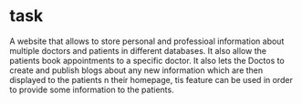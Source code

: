 # task

A website that allows to store personal and professioal information about multiple doctors and patients in different databases. 
It also allow the patients book appointments to a specific doctor.
It also lets the Doctos to create and publish blogs about any new information which are then displayed to the patients n their homepage, tis feature can be used in order to provide some information to the patients.
